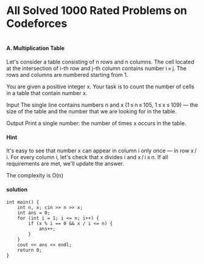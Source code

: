 # All Solved 1000 Rated Problems on  Codeforces
# 
#
#### A. Multiplication Table
Let's consider a table consisting of n rows and n columns. The cell located at the intersection of i-th row and j-th column contains number i × j. The rows and columns are numbered starting from 1.

You are given a positive integer x. Your task is to count the number of cells in a table that contain number x.

Input
The single line contains numbers n and x (1 ≤ n ≤ 105, 1 ≤ x ≤ 109) — the size of the table and the number that we are looking for in the table.

Output
Print a single number: the number of times x occurs in the table.

#### Hint 
It's easy to see that number x can appear in column i only once — in row x / i. For every column i, let's check that x divides i and x / i ≤ n. If all requirements are met, we'll update the answer.

The complexity is O(n)

#### solution
```
int main() {
    int n, x; cin >> n >> x;
    int ans = 0;
    for (int i = 1; i <= n; i++) {
        if (x % i == 0 && x / i <= n) {
            ans++;
        }
    }
    cout << ans << endl;
    return 0;
}

```